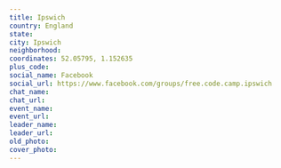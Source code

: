 ```yaml
---
title: Ipswich
country: England
state: 
city: Ipswich
neighborhood: 
coordinates: 52.05795, 1.152635
plus_code:
social_name: Facebook
social_url: https://www.facebook.com/groups/free.code.camp.ipswich
chat_name:
chat_url:
event_name:
event_url:
leader_name:
leader_url:
old_photo: 
cover_photo:
---
```

